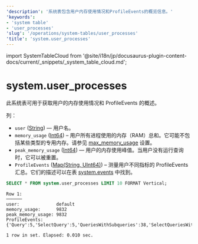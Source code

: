 ```yaml
---
'description': '系统表包含用户内存使用情况和ProfileEvents的概览信息。'
'keywords':
- 'system table'
- 'user_processes'
'slug': '/operations/system-tables/user_processes'
'title': 'system.user_processes'
---
```


import SystemTableCloud from '@site/i18n/jp/docusaurus-plugin-content-docs/current/_snippets/_system_table_cloud.md';


# system.user_processes

<SystemTableCloud/>

此系统表可用于获取用户的内存使用情况和 ProfileEvents 的概述。

列：

- `user` ([String](../../sql-reference/data-types/string.md)) — 用户名。
- `memory_usage` ([Int64](/sql-reference/data-types/int-uint#integer-ranges)) – 用户所有进程使用的内存（RAM）总和。它可能不包括某些类型的专用内存。请参见 [max_memory_usage](/operations/settings/settings#max_memory_usage) 设置。
- `peak_memory_usage` ([Int64](/sql-reference/data-types/int-uint#integer-ranges)) — 用户的内存使用峰值。当用户没有运行查询时，它可以被重置。
- `ProfileEvents` ([Map(String, UInt64)](../../sql-reference/data-types/map)) – 测量用户不同指标的 ProfileEvents 汇总。它们的描述可以在表 [system.events](/operations/system-tables/events) 中找到。

```sql
SELECT * FROM system.user_processes LIMIT 10 FORMAT Vertical;
```

```response
Row 1:
──────
user:              default
memory_usage:      9832
peak_memory_usage: 9832
ProfileEvents:     {'Query':5,'SelectQuery':5,'QueriesWithSubqueries':38,'SelectQueriesWithSubqueries':38,'QueryTimeMicroseconds':842048,'SelectQueryTimeMicroseconds':842048,'ReadBufferFromFileDescriptorRead':6,'ReadBufferFromFileDescriptorReadBytes':234,'IOBufferAllocs':3,'IOBufferAllocBytes':98493,'ArenaAllocChunks':283,'ArenaAllocBytes':1482752,'FunctionExecute':670,'TableFunctionExecute':16,'DiskReadElapsedMicroseconds':19,'NetworkSendElapsedMicroseconds':684,'NetworkSendBytes':139498,'SelectedRows':6076,'SelectedBytes':685802,'ContextLock':1140,'RWLockAcquiredReadLocks':193,'RWLockReadersWaitMilliseconds':4,'RealTimeMicroseconds':1585163,'UserTimeMicroseconds':889767,'SystemTimeMicroseconds':13630,'SoftPageFaults':1947,'OSCPUWaitMicroseconds':6,'OSCPUVirtualTimeMicroseconds':903251,'OSReadChars':28631,'OSWriteChars':28888,'QueryProfilerRuns':3,'LogTrace':79,'LogDebug':24}

1 row in set. Elapsed: 0.010 sec.
```
